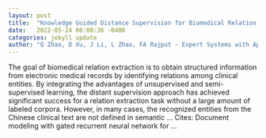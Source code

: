 ```yaml
---
layout: post
title:  "Knowledge Guided Distance Supervision for Biomedical Relation Extraction in Chinese Electronic Medical Records"
date:   2022-05-24 00:00:36 -0400
categories: jekyll update
author: "Q Zhao, D Xu, J Li, L Zhao, FA Rajput - Expert Systems with Applications, 2022"
---
```

The goal of biomedical relation extraction is to obtain structured information from electronic medical records by identifying relations among clinical entities. By integrating the advantages of unsupervised and semi-supervised learning, the distant supervision approach has achieved significant success for a relation extraction task without a large amount of labeled corpora. However, in many cases, the recognized entities from the Chinese clinical text are not defined in semantic … Cites: ‪Document modeling with gated recurrent neural network for …‬